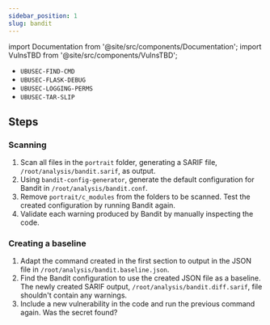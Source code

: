```yaml
---
sidebar_position: 1
slug: bandit
---
```


import Documentation from '@site/src/components/Documentation';
import VulnsTBD from '@site/src/components/VulnsTBD';

<VulnsTBD>

- `UBUSEC-FIND-CMD`
- `UBUSEC-FLASK-DEBUG`
- `UBUSEC-LOGGING-PERMS`
- `UBUSEC-TAR-SLIP`

</VulnsTBD>

<Documentation software="Bandit" link="https://bandit.readthedocs.io/en/latest/index.html"/>

## Steps

### Scanning

1. Scan all files in the `portrait` folder, generating a SARIF file, `/root/analysis/bandit.sarif`, as output.
2. Using `bandit-config-generator`, generate the default configuration for Bandit in `/root/analysis/bandit.conf`.
3. Remove `portrait/c_modules` from the folders to be scanned. Test the created configuration by running Bandit again.
4. Validate each warning produced by Bandit by manually inspecting the code.

### Creating a baseline

1. Adapt the command created in the first section to output in the JSON file in `/root/analysis/bandit.baseline.json`.
2. Find the Bandit configuration to use the created JSON file as a baseline. The newly created SARIF output, `/root/analysis/bandit.diff.sarif`, file shouldn't contain any warnings.
3. Include a new vulnerability in the code and run the previous command again. Was the secret found?
